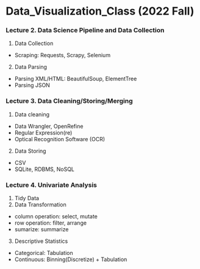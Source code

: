 # Data_Visualization_Class (2022 Fall)

### Lecture 2. Data Science Pipeline and Data Collection
1. Data Collection
- Scraping: Requests, Scrapy, Selenium

2. Data Parsing
- Parsing XML/HTML: BeautifulSoup, ElementTree
- Parsing JSON

### Lecture 3. Data Cleaning/Storing/Merging
1. Data cleaning
- Data Wrangler, OpenRefine
- Regular Expression(re)
- Optical Recognition Software (OCR)

2. Data Storing
- CSV
- SQLite, RDBMS, NoSQL

### Lecture 4. Univariate Analysis
1. Tidy Data
2. Data Transformation
- column operation: select, mutate
- row operation: filter, arrange
- sumarize: summarize

3. Descriptive Statistics
- Categorical: Tabulation
- Continuous: Binning(Discretize) + Tabulation